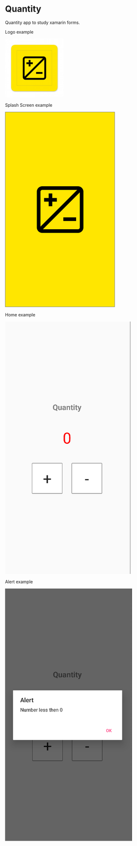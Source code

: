 # Quantity
Quantity app to study xamarin forms.

Logo example

![logo](https://github.com/LFPires1993/Images/blob/main/AppQuantity/icon.png)

Splash Screen example

![splashscreen](https://github.com/LFPires1993/Images/blob/main/AppQuantity/splashscreen.png)

Home example

![home](https://github.com/LFPires1993/Images/blob/main/AppQuantity/Home.png)

Alert example

![alert](https://github.com/LFPires1993/Images/blob/main/AppQuantity/Alert.png)
